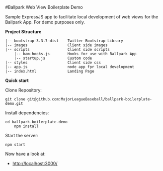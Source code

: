 #Ballpark Web View Boilerplate Demo

Sample ExpressJS app to facilitate local development of web views for the Ballpark App.  For demo purposes only.

<summary><b>Project Structure</b></summary><p>

    |-- bootstrap-3.3.7-dist    Twitter Bootstrap Library
    |-- images                  Client side images
    |-- scripts                 Client side scripts
    	|--	bam-hooks.js		Hooks for use with Ballpark App
		|-- startup.js			Custom code
    |-- styles                  Client side css
    |-- app.js          		node app fpr local development
    |-- index.html      		Landing Page

</p>

<summary><b>Quick start</b></summary><p>

Clone Repository:

	git clone git@github.com:MajorLeagueBaseball/ballpark-boilerplate-demo.git

Install dependencies:

	cd ballpark-boilerplate-demo
    	npm install

Start the server:

    npm start

Now have a look at:

* [http://localhost:3000/](http://localhost:3000/)

</p>
